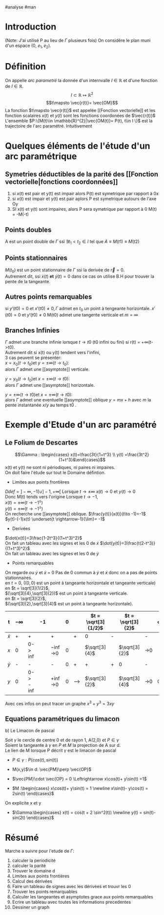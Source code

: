 #analyse #man 
# Introduction

(Note: J'ai utilisé P au lieu de $\Gamma$ plusieurs fois)
On considère le plan muni d'un espace (0, $e_{1}, e_{2}$).
# Définition

On appelle _arc parametré_ la donnée d'un internvalle $I \in \mathbb{R}$ et d'une fonction  de $I \in \mathbb{R}$.
$$I \subset \mathbb{R} \mapsto\mathbb{R}^{2}$$
$$t\mapsto \vec{r(t)}= \vec{OM}$$
La fonction $t\mapsto \vec{r(t)}$ est appelée [[Fonction vectorielle]] et les fonction scalaires $x(t)$ et $y(t)$ sont les fonctions coordonées  de $\vec{r(t)}$
L'ensemble $P:\{M(t)\in \mathbb{R}^{2}|\vec{OM(t)}= P(t), t\in I \}$ est la trajectoire de l'arc paramétré. Intuitivement
# Quelques éléments de l'étude d'un arc paramétrique

## Symetries déductibles de la parité des [[Fonction vectorielle|fonctions coordonnées]]

1) si $x(t)$ est pair et y(t) est impair alors P(t) est symetrique par rapport à 0x
2) si $x(t)$ est impair et y(t) est pair aplors P est symetrique autours de l'axe Oy
3) SI x(t) et y(t) sont impaires, alors P sera symetrique par rapport à  0 M(t) = -M(-t)

## Points doubles

A est un point double de $\Gamma$ ssi $\exists t_{1}<t_{2}\in I$ tel que $A \equiv M(t1) \equiv M(t2)$ 

## Points stationnaires 

$M(t_{0})$ est un point stationnaire de $\Gamma$ ssi la derivée de $\vec{r} = 0$.\
Autrement dit, ssi $\dot{x}(t)$ __et__ $\dot{y}(t) = 0$ dans ce cas on utilise B.H pour trouver la pente de la tangeante.

## Autres points remarquables
si $y'(t0) =0$ et $x'(t0) \neq 0,\Gamma$ admet en $t_{0}$ un point à tengeante horizontale.
$x'(t0) =0$ et $y'(t0) \neq 0$
 M(t0) admet une tangente verticale et $m = \infty$
 
## Branches Infinies
 $\Gamma$ admet une branche infinie lorsque $t \to t0$ (t0 infini ou fini) si r(t) = +$\infty$(t->t0).\
 Autrement dit si x(t) ou y(t) tendent vers l'infini,\
 3 cas peuvent se présenter:\
 $x=x_0(t\to t_0)$et $y= \pm\infty(t\to t_0)$:\
 alors $\Gamma$ admet une [[asymptote]] verticale.
 
  $y=y_0(t\to t_0)$et $x= \pm\infty(t\to t0)$:\
   alors $\Gamma$ admet une [[asymptote]] horizontale.
 
   $y=\pm\infty(t \to t0)$et $x= \pm\infty(t\to t0)$:\
   alors $\Gamma$ admet une eventuelle [[asymptote]] oblique $y = mx+h$ avec $m$ la pente instantanée $x/y$ au temps t0 .  
 
# Exemple d'Etude d'un arc  paramétré
## Le Folium de Descartes
$$\Gamma : \begin{cases} x(t)=\frac{3t}{1+t^3}  \\ y(t) =\frac{3t^2}{1+t^3}&\end{cases}$$
x(t) et y(t) ne sont ni périodiques, ni paires ni impaires.\
On doit faire l'étude sur tout le Domaine défintion.
- Limites aux points frontières

$Ddef = ]-\infty, -1 [\cup]-1, +\infty[$
Lorsque $t \to \pm \infty$
$x(t)\to 0$ et $y(t)\to 0$\
Donc M(t) tends vers l'origine
Lorsque $t \to -1$,\
$x(t)= \pm \infty(t\to -1^{\pm})$\
$y(t)= \pm \infty(t\to -1^{\pm})$\
On recherche une [[asymptote]] oblique.
$\frac{y(t)}{x(t)}(t\to -1)=-1$\
$y(t)-(-1)x(t) \underset{t \rightarrow-1}{\lim}= -1$
- Derivées

$\dot{x(t)}=3\frac{1-2t^3}{(1+t^3)^2}$\
On fait un tableau avec les signes et les 0 de $\dot{x}$
$\dot{y(t)}=3\frac{t(2-t^3)}{(1+t^3)^2}$\
On fait un tableau avec les signes et les 0 de $\dot{y}$
- Points remarquables

On regarde ou  $\dot{y}$ et $\dot{x}$ = 0
Pas de 0 commun à $\dot{y}$ et $\dot{x}$ donc on a pas de points stationnaires.\
en $t = 0$, ($(0,0)$ est un point à tangeante horizontale et tangeante verticale)\
en $t = \sqrt[3]{1/2}$,\
$(\sqrt[3]{4},\sqrt[3]{2})$ est un point à tangeante verticale.\
en $t = \sqrt[3]{2}$,\
$(\sqrt[3]{2},\sqrt[3]{4}$ est un point à tangeante horizontale).

| t        | $-\infty$ |             | -1  |            | 0   |     | $t = \sqrt[3]{1/2}$ |     | $t = \sqrt[3]{2}$ |     | $\infty$ |
| -------- | --------- | ----------- |:--- |:---------- |:--- |:--- | ------------------- | --- | ----------------- | --- |:-------- |
| $\dot x$ | +         | +           |     | +          |     | +   | 0                   | -   |                   | -   |          |
| $x$      | 0         | 0-> $\inf$  |     | $-\inf$->0 | 0   |     | $\sqrt[3]{4}$       |     | $\sqrt[3]{2}$     | ->0 |          |
| $\dot y$ | -         | -           |     | -          | 0   | +   | +                   | +   | 0                 | -   |          |
| $y$      | 0         | 0-> -$\inf$ |     | $+\inf$->0 | 0   | --> | $\sqrt[3]{2}$       |     | $\sqrt[3]{4}$     | ->0 | 0        |

Avec ces infos on peut tracer un graphe
$x^3+y^3 = 3xy$

## Equations paramétriques du limacon
b) Le Limacon de pascal

Soit $\gamma$ le cercle de centre 0 et de rayon 1, A(2,0) et  $P \in\gamma$ \
Soient la tangeante à $\gamma$ en $P$ et
$M$ la projection de A sur d.\
Le lien de M lorsque P décrit $\gamma$ est le limacon de pascal
- $P \in\gamma : P(cos(t), sin(t))$
- M(x,y)$\in d: \vec{PM}\perp \vec{OP}$
- $\vec{PM}\cdot \vec{OP} = 0 \Leftrightarrow x\cos(t)+ y\sin(t) =1$

- $M :\begin{cases}
x\cos(t)+ y\sin(t) = 1
\newline x\sin(t)- y\cos(t) = 2sin(t)
 \end{cases}$

On explicite x et y
- $\Gamma:\begin{cases}
x(t) = cos(t + 2 \sin^2(t))
\newline y(t) = sin(t)-sin(2t)
 \end{cases}$
 
# Résumé
Marche a suivre pour l'etude de $\Gamma$:
 1) calculer la periodicité
 2) calculer la parité
 3) Trouver le domaine d
 4) Limites aux points frontières
 5) Calcul des dérivées
 6) Faire un tableau de signes avec les dérivées et trouvr les 0
 7) Trouver les points remarquables
 8) Calculer les tangeantes et asymptotes grace aux points remarquables
 9) Ecrire un tableau avec toutes les informations precedentes
 10) Dessiner un graph